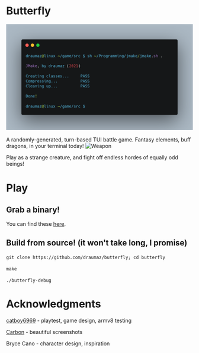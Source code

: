 # Butterfly
![Screenie](https://github.com/draumaz/butterfly/raw/main/media/main.png "Screenshot")

  A randomly-generated, turn-based TUI battle game. Fantasy elements, buff dragons, in your terminal today!
![Weapon](https://github.com/draumaz/butterfly/raw/main/media/items.png "Screenshot")

  Play as a strange creature, and fight off endless hordes of equally odd beings!

# Play

## Grab a binary!
  You can find these <a href="https://github.com/draumaz/butterfly/releases/latest">here</a>.

## Build from source! (it won't take long, I promise)

```git clone https://github.com/draumaz/butterfly; cd butterfly```

```make```

```./butterfly-debug```

# Acknowledgments

<a href="https://github.com/catboy6969">catboy6969</a> - playtest, game design, armv8 testing

<a href="https://carbon.now.sh/">Carbon</a> - beautiful screenshots

Bryce Cano - character design, inspiration
